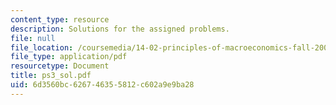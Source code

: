 ```yaml
---
content_type: resource
description: Solutions for the assigned problems.
file: null
file_location: /coursemedia/14-02-principles-of-macroeconomics-fall-2004/6d3560bc626746355812c602a9e9ba28_ps3_sol.pdf
file_type: application/pdf
resourcetype: Document
title: ps3_sol.pdf
uid: 6d3560bc-6267-4635-5812-c602a9e9ba28
---
```

